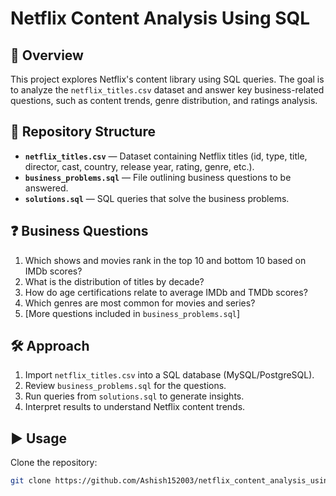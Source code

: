 # Netflix Content Analysis Using SQL

## 📌 Overview
This project explores Netflix's content library using SQL queries. The goal is to analyze the `netflix_titles.csv` dataset and answer key business-related questions, such as content trends, genre distribution, and ratings analysis.

## 📂 Repository Structure
- **`netflix_titles.csv`** — Dataset containing Netflix titles (id, type, title, director, cast, country, release year, rating, genre, etc.).  
- **`business_problems.sql`** — File outlining business questions to be answered.  
- **`solutions.sql`** — SQL queries that solve the business problems.

## ❓ Business Questions
1. Which shows and movies rank in the top 10 and bottom 10 based on IMDb scores?  
2. What is the distribution of titles by decade?  
3. How do age certifications relate to average IMDb and TMDb scores?  
4. Which genres are most common for movies and series?  
5. [More questions included in `business_problems.sql`]

## 🛠️ Approach
1. Import `netflix_titles.csv` into a SQL database (MySQL/PostgreSQL).  
2. Review `business_problems.sql` for the questions.  
3. Run queries from `solutions.sql` to generate insights.  
4. Interpret results to understand Netflix content trends.

## ▶️ Usage
Clone the repository:
```bash
git clone https://github.com/Ashish152003/netflix_content_analysis_using_SQL.git
